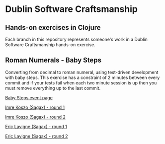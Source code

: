 # Dublin Software Craftsmanship

## Hands-on exercises in Clojure

Each branch in this repository represents someone's work in a Dublin
Software Craftsmanship hands-on exercise.

## Roman Numerals - Baby Steps

Converting from decimal to roman numeral, using test-driven development
with baby steps. This exercise has a constraint of 2 minutes between every
commit and if your tests fail when each two minute session is up then you
must remove everything up to the last commit.

[Baby Steps event page](http://www.meetup.com/TechMeetupspace/events/228324469/)

[Imre Koszo (Sagax) - round 1](http://github.com/ericlavigne/handson-clojure/tree/roman-imrekoszo-round1)

[Imre Koszo (Sagax) - round 2](http://github.com/ericlavigne/handson-clojure/tree/roman-imrekoszo-round2)

[Eric Lavigne (Sagax) - round 1](http://github.com/ericlavigne/handson-clojure/tree/roman-ericlavigne-round1)

[Eric Lavigne (Sagax) - round 2](http://github.com/ericlavigne/handson-clojure/tree/roman-ericlavigne-round2)

